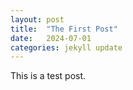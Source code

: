 ```yaml
---
layout: post
title:  "The First Post"
date:   2024-07-01
categories: jekyll update
---
```


This is a test post.
